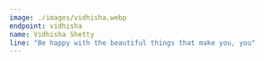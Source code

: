 ```yaml
---
image: ./images/vidhisha.webp
endpoint: vidhisha
name: Vidhisha Shetty
line: "Be happy with the beautiful things that make you, you"
---
```

